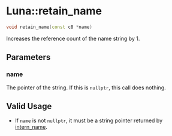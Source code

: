 # Luna::retain_name

```c++
void retain_name(const c8 *name)
```

Increases the reference count of the name string by 1. 



## Parameters
### name
The pointer of the string. If this is `nullptr`, this call does nothing. 

## Valid Usage
* If `name` is not `nullptr`, it must be a string pointer returned by [intern_name](group___runtime_name_1gaa261ca6305ee4dee587492a004d6f9ee.md). 

